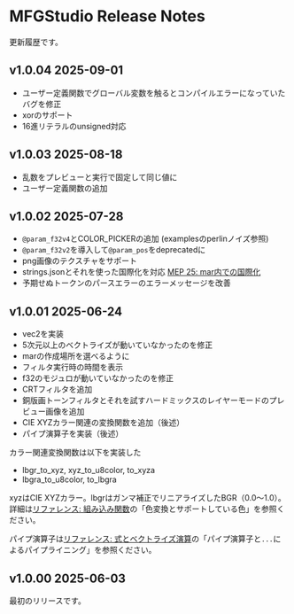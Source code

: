 # MFGStudio Release Notes

更新履歴です。

## v1.0.04 2025-09-01

- ユーザー定義関数でグローバル変数を触るとコンパイルエラーになっていたバグを修正
- xorのサポート
- 16進リテラルのunsigned対応

## v1.0.03 2025-08-18

- 乱数をプレビューと実行で固定して同じ値に
- ユーザー定義関数の追加

## v1.0.02 2025-07-28

- `@param_f32v4`とCOLOR_PICKERの追加 (examplesのperlinノイズ参照)
- `@param_f32v2`を導入して`@param_pos`をdeprecatedに
- png画像のテクスチャをサポート
- strings.jsonとそれを使った国際化を対応 [MEP 25: mar内での国際化](MEP/25.md)
- 予期せぬトークンのパースエラーのエラーメッセージを改善

## v1.0.01 2025-06-24

- vec2を実装
- 5次元以上のベクトライズが動いていなかったのを修正
- marの作成場所を選べるように
- フィルタ実行時の時間を表示
- f32のモジュロが動いていなかったのを修正
- CRTフィルタを追加
- 銅版画トーンフィルタとそれを試すハードミックスのレイヤーモードのプレビュー画像を追加
- CIE XYZカラー関連の変換関数を追加（後述）
- パイプ演算子を実装（後述）

カラー関連変換関数は以下を実装した

- lbgr_to_xyz, xyz_to_u8color, to_xyza
- lbgra_to_u8color, to_lbgra

xyzはCIE XYZカラー。lbgrはガンマ補正でリニアライズしたBGR（0.0〜1.0）。
詳細は[リファレンス: 組み込み関数](Reference/BuiltinFunctions.md)の「色変換とサポートしている色」を参照ください。

パイプ演算子は[リファレンス: 式とベクトライズ演算](Reference/Expression.md)の「パイプ演算子と`...`によるパイプライニング」を参照ください。

## v1.0.00 2025-06-03

最初のリリースです。